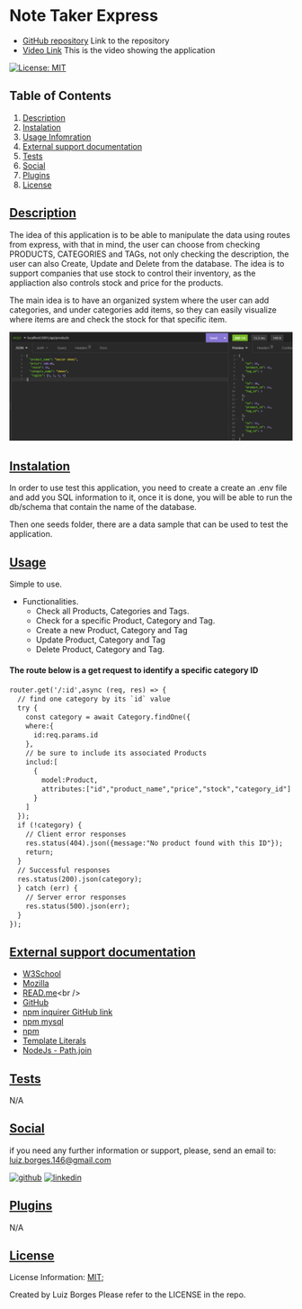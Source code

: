 # Note Taker Express

* [GitHub repository](https://github.com/luizborges146/E-commerce) Link to the repository<br />
* [Video Link](https://drive.google.com/file/d/1iQaqSz7WnZ1RQO_yTLgyJlmwUFSkYyPl/view) This is the video showing the application<br />

 [![License: MIT](https://img.shields.io/badge/License-MIT-yellow.svg)](https://opensource.org/licenses/MIT)


    
## Table of Contents
    
1.  [Description](#description)
2.  [Instalation](#instalation)
3.  [Usage Infomration](#usage)
4.  [External support documentation](#externalDoc)
5.  [Tests](#tests)
6.  [Social](#social)
7.  [Plugins](#plugins)
8.  [License](#license)
    
## [Description](#description)
The idea of this application is to be able to manipulate the data using routes from express, with that in mind, the user can choose from checking PRODUCTS, CATEGORIES and TAGs, not only checking the description, the user can also Create, Update and Delete from the database. The idea is to support companies that use stock to control their inventory, as the appliaction also controls stock and price for the products.

The main idea is to have an organized system where the user can add categories, and under categories add items, so they can easily visualize where items are and check the stock for that specific item. 


![alt Create a new product](assets/images/create-product.png)

## [Instalation](#instalation)
In order to use test this application, you need to create a create an .env file and add you SQL information to it, once it is done, you will be able to run the db/schema that contain the name of the database.

Then one seeds folder, there are a data sample that can be used to test the application.
    
## [Usage](#usage)
Simple to use.
 * Functionalities.
   * Check all Products, Categories and Tags.
   * Check for a specific Product, Category and Tag.
   * Create a new Product, Category and Tag
   * Update Product, Category and Tag
   * Delete Product, Category and Tag.



#### The route below is a get request to identify a specific category ID
```
router.get('/:id',async (req, res) => {
  // find one category by its `id` value
  try {
    const category = await Category.findOne({
    where:{
      id:req.params.id
    },
    // be sure to include its associated Products
    includ:[
      {
        model:Product,
        attributes:["id","product_name","price","stock","category_id"]
      }
    ]
  });
  if (!category) {
    // Client error responses
    res.status(404).json({message:"No product found with this ID"});
    return;
  }
  // Successful responses
  res.status(200).json(category);
  } catch (err) {
    // Server error responses
    res.status(500).json(err);
  }
});
```

  

## [External support documentation](#externalDoc)
    

- [W3School](https://www.w3schools.com/)<br />
- [Mozilla](https://developer.mozilla.org)<br />
- [READ.me](https://docs.readme.com/docs/linking-to-pages")<br />
- [GitHub](https://pages.github.com/)<br />
- [npm inquirer GitHub link](https://github.com/SBoudrias/Inquirer.js/blob/master/README.md#installation)<br />
- [npm mysql](https://www.npmjs.com/package/mysql2)<br />
- [npm](https://www.npmjs.com/)<br />
- [Template Literals](https://developer.mozilla.org/en-US/docs/Web/JavaScript/Reference/Template_literals)<br />
- [NodeJs - Path.join](https://nodejs.org/api/path.html#pathjoinpaths)<br />

    
## [Tests](#tests)
N/A
    
## [Social](#social)
if you need any further information or support, please, send an email to: luiz.borges.146@gmail.com
    
[<img src='https://cdn.jsdelivr.net/npm/simple-icons@3.0.1/icons/github.svg' alt='github' height='40'>](https://github.com/luizborges146) [<img src='https://cdn.jsdelivr.net/npm/simple-icons@3.0.1/icons/linkedin.svg' alt='linkedin' height='40'>](https://www.linkedin.com/in/luiz-borges-2377b7142/)
    
    
    
## [Plugins](#plugins)
N/A
    
## [License](#license)
License Information: [MIT](https://opensource.org/licenses/MIT);

Created by Luiz Borges
Please refer to the LICENSE in the repo.
